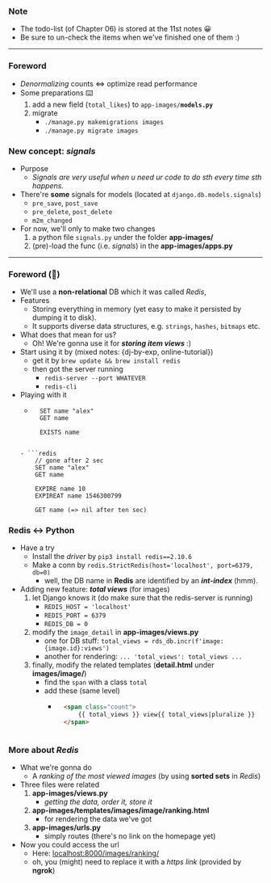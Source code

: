 
### Note 
- The todo-list (of Chapter 06) is stored at the 11st notes 😀
- Be sure to un-check the items when we've finished one of them :)

----------


### Foreword
- *Denormalizing* counts <=> optimize read performance 
- Some preparations ⌨️
    1. add a new field (```total_likes```) to ```app-images/```**```models.py```**
    2. migrate 
        - ```./manage.py makemigrations images```
        - ```./manage.py migrate images```

### New concept: ***signals***
- Purpose 
    - *Signals are very useful when u need ur code to do sth every time sth happens*.
- There're **some** signals for models (located at ```django.db.models.signals```)
    - ```pre_save```, ```post_save```
    - ```pre_delete```, ```post_delete```
    - ```m2m_changed```
- For now, we'll only to make two changes 
    1. a python file ```signals.py``` under the folder **app-images/**
    2. (pre)-load the func (i.e. _signals_) in the **app-images/apps.py**

----------

### Foreword (👋)
- We'll use a **non-relational** DB which it was called *Redis*,
- Features
    - Storing everything in memory (yet easy to make it persisted by dumping it to disk).
    - It supports diverse data structures, e.g. ```strings```, ```hashes```, ```bitmaps``` etc.
- What does that mean for us?
    - Oh! We're gonna use it for ***storing item views*** :)
- Start using it by (mixed notes: {dj-by-exp, online-tutorial})
    - get it by ```brew update && brew install redis```
    - then got the server running 
        - ```redis-server --port WHATEVER``` 
        - ```redis-cli```
- Playing with it 
    - ```redis
        SET name "alex"
        GET name 
        
        EXISTS name
    ```
    
    - ```redis
        // gone after 2 sec 
        SET name "alex"
        GET name 
        
        EXPIRE name 10
        EXPIREAT name 1546300799
        
        GET name (=> nil after ten sec)
    ```
    
### Redis <-> Python 
- Have a try
    - Install the *driver* by ```pip3 install redis==2.10.6```
    - Make a conn by ```redis.StrictRedis(host='localhost', port=6379, db=0)```
        - well, the DB name in **Redis** are identified by an ***int-index*** (hmm).
- Adding new feature: ***total views*** (for images)
    1. let Django knows it (do make sure that the redis-server is running)
        - ```REDIS_HOST = 'localhost'```
        - ```REDIS_PORT = 6379```
        - ```REDIS_DB = 0```
    2. modify the ```image_detail``` in **app-images/views.py**
        - one for DB stuff: ```total_views = rds_db.incr(f'image:{image.id}:views')```
        - another for rendering: ```... 'total_views': total_views ...```
    3. finally, modify the related templates (**detail.html** under **images/image/**)
        - find the ```span``` with a class ```total```
        - add these (same level)
            - ```html
                <span class="count">
                	{{ total_views }} view{{ total_views|pluralize }}
                </span>
            ```

### More about *Redis*
- What we're gonna do 
    - A *ranking of the most viewed images* (by using **sorted sets** in *Redis*)
- Three files were related 
    1. **app-images/views.py**
        - *getting the data, order it, store it*
    2. **app-images/templates/images/image/ranking.html**
        - for rendering the data we've got 
    3. **app-images/urls.py**
        - simply routes (there's no link on the homepage yet)
- Now you could access the url
    - Here: [localhost:8000/images/ranking/](http://localhost:8000/images/ranking/)
    - oh, you (might) need to replace it with a *https link* (provided by **ngrok**)